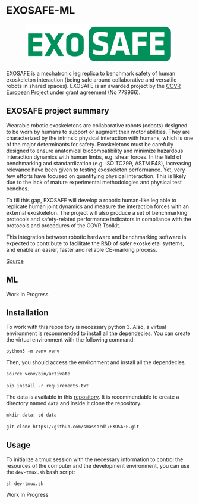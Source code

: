 # EXOSAFE-ML


<p align="center">
  <img src="imgs/EXOSAFE_logo.png" width='400px' alt="EXOSAFE logo"/>
</p>

EXOSAFE is a mechatronic leg replica to benchmark safety of human exoskeleton interaction (being safe around collaborative and versatile robots in shared spaces). EXOSAFE is an awarded project by the [COVR European Project](https://www.safearoundrobots.com/home) under grant agreement (No 779966).


## EXOSAFE project summary
Wearable robotic exoskeletons are collaborative robots (cobots) designed to be worn by humans to support or augment their motor abilities. They are characterized by the intrinsic physical interaction with humans, which is one of the major determinants for safety. Exoskeletons must be carefully designed to ensure anatomical biocompatibility and minimize hazardous interaction dynamics with human limbs, e.g. shear forces. In the field of benchmarking and standardization (e.g. ISO TC299, ASTM F48), increasing relevance have been given to testing exoskeleton performance. Yet, very few efforts have focused on quantifying physical interaction. This is likely due to the lack of mature experimental methodologies and physical test benches.

To fill this gap, EXOSAFE will develop a robotic human-like leg able to replicate human joint dynamics and measure the interaction forces with an external exoskeleton. The project will also produce a set of benchmarking protocols and safety-related performance indicators in compliance with the protocols and procedures of the COVR Toolkit.

This integration between robotic hardware and benchmarking software is expected to contribute to facilitate the R&D of safer exoskeletal systems, and enable an easier, faster and reliable CE-marking process.

[Source](http://www.neuralrehabilitation.org/en/?page_id=72)


## ML


Work In Progress


## Installation
To work with this repository is necessary python 3. Also, a virtual environment is recommended to install all the dependecies. 
You can create the virtual environment with the following command:
```
python3 -m venv venv
```

Then, you should access the environment and install all the dependecies.
```
source venv/bin/activate

pip install -r requirements.txt
```

The data is available in this [repository](https://github.com/smassardi/EXOSAFE.git). 
It is recommendable to create a directory named `data` and inside it clone the repository.
```
mkdir data; cd data

git clone https://github.com/smassardi/EXOSAFE.git
```


## Usage
To initialize a tmux session with the necessary information to control the resources of the computer and the development environment,
you can use the `dev-tmux.sh` bash script:
```
sh dev-tmux.sh
```

Work In Progress